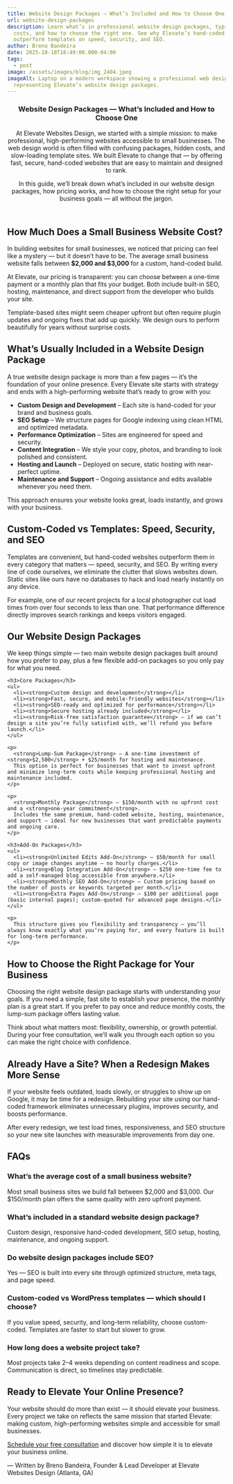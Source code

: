 ```yaml
---
title: Website Design Packages — What’s Included and How to Choose One
url: website-design-packages
description: Learn what’s in professional website design packages, typical
  costs, and how to choose the right one. See why Elevate’s hand-coded sites
  outperform templates on speed, security, and SEO.
author: Breno Bandeira
date: 2025-10-18T16:49:00.000-04:00
tags:
  - post
image: /assets/images/blog/img_2404.jpeg
imageAlt: Laptop on a modern workspace showing a professional web design layout,
  representing Elevate’s website design packages.
---
```

<script type="application/ld+json">
{
  "@context": "https://schema.org",
  "@type": "BlogPosting",
  "headline": "Website Design Packages — What’s Included and How to Choose One",
  "description": "Learn what’s in professional website design packages, typical costs, and how to choose the right one. See why Elevate’s hand-coded sites outperform templates on speed, security, and SEO.",
  "author": {
    "@type": "Person",
    "name": "Breno Bandeira",
    "url": "https://elevatewebsitesdesign.com/about"
  },
  "publisher": {
    "@type": "Organization",
    "name": "Elevate Websites Design",
    "logo": {
      "@type": "ImageObject",
      "url": "https://elevatewebsitesdesign.com/assets/images/logo.png"
    }
  },
  "mainEntityOfPage": {
    "@type": "WebPage",
    "@id": "https://elevatewebsitesdesign.com/blog/website-design-packages-guide"
  },
  "image": "https://elevatewebsitesdesign.com/assets/images/blog/website-design-packages-cover.jpg",
  "datePublished": "2025-10-18",
  "dateModified": "2025-10-18",
  "keywords": [
    "website design packages",
    "small business website cost",
    "custom coded website",
    "hand coded websites",
    "Atlanta web design"
  ]
}
</script>

<script type="application/ld+json">
{
  "@context": "https://schema.org",
  "@type": "FAQPage",
  "mainEntity": [
    {
      "@type": "Question",
      "name": "What’s the average cost of a small business website?",
      "acceptedAnswer": {"@type": "Answer","text": "Most small business sites we build fall between $2,000 and $3,000. Our $150/month plan offers the same quality with zero upfront payment."}
    },
    {
      "@type": "Question",
      "name": "What’s included in a standard website design package?",
      "acceptedAnswer": {"@type": "Answer","text": "Custom design, responsive hand-coded development, SEO setup, hosting, maintenance, and unlimited edits."}
    },
    {
      "@type": "Question",
      "name": "Do website design packages include SEO?",
      "acceptedAnswer": {"@type": "Answer","text": "Yes — SEO is built into every site through optimized structure, meta tags, and page speed."}
    },
    {
      "@type": "Question",
      "name": "Custom-coded vs WordPress templates — which should I choose?",
      "acceptedAnswer": {"@type": "Answer","text": "If you value speed, security, and long-term reliability, choose custom-coded. Templates are faster to start but slower to grow."}
    },
    {
      "@type": "Question",
      "name": "How long does a website project take?",
      "acceptedAnswer": {"@type": "Answer","text": "Most projects take 2–4 weeks depending on content readiness and complexity. Communication is direct, so timelines stay predictable."}
    }
  ]
}
</script>
<article class="blog-post">

<article class="blog-post">

  <header>
    <h1>Website Design Packages — What’s Included and How to Choose One</h1>
    <p>
      At Elevate Websites Design, we started with a simple mission: to make professional, high-performing websites accessible to small businesses.
      The web design world is often filled with confusing packages, hidden costs, and slow-loading template sites.
      We built Elevate to change that — by offering fast, secure, hand-coded websites that are easy to maintain and designed to rank.
    </p>
    <p>
      In this guide, we’ll break down what’s included in our website design packages, how pricing works, and how to choose the right setup for your business goals — all without the jargon.
    </p>
  </header>

  <section id="cost">
    <h2>How Much Does a Small Business Website Cost?</h2>
    <p>
      In building websites for small businesses, we noticed that pricing can feel like a mystery — but it doesn’t have to be.
      The average small business website falls between <strong>$2,000 and $3,000</strong> for a custom, hand-coded build.
    </p>
    <p>
      At Elevate, our pricing is transparent: you can choose between a one-time payment or a monthly plan that fits your budget.
      Both include built-in SEO, hosting, maintenance, and direct support from the developer who builds your site.
    </p>
    <p>
      Template-based sites might seem cheaper upfront but often require plugin updates and ongoing fixes that add up quickly.
      We design ours to perform beautifully for years without surprise costs.
    </p>
  </section>

  <section id="included">
    <h2>What’s Usually Included in a Website Design Package</h2>
    <p>
      A true website design package is more than a few pages — it’s the foundation of your online presence.
      Every Elevate site starts with strategy and ends with a high-performing website that’s ready to grow with you:
    </p>
    <ul>
      <li><strong>Custom Design and Development</strong> – Each site is hand-coded for your brand and business goals.</li>
      <li><strong>SEO Setup</strong> – We structure pages for Google indexing using clean HTML and optimized metadata.</li>
      <li><strong>Performance Optimization</strong> – Sites are engineered for speed and security.</li>
      <li><strong>Content Integration</strong> – We style your copy, photos, and branding to look polished and consistent.</li>
      <li><strong>Hosting and Launch</strong> – Deployed on secure, static hosting with near-perfect uptime.</li>
      <li><strong>Maintenance and Support</strong> – Ongoing assistance and edits available whenever you need them.</li>
    </ul>
    <p>This approach ensures your website looks great, loads instantly, and grows with your business.</p>
  </section>

  <section id="custom-vs-templates">
    <h2>Custom-Coded vs Templates: Speed, Security, and SEO</h2>
    <p>
      Templates are convenient, but hand-coded websites outperform them in every category that matters — speed, security, and SEO.
      By writing every line of code ourselves, we eliminate the clutter that slows websites down.
      Static sites like ours have no databases to hack and load nearly instantly on any device.
    </p>
    <p>
      For example, one of our recent projects for a local photographer cut load times from over four seconds to less than one.
      That performance difference directly improves search rankings and keeps visitors engaged.
    </p>
  </section>

  <section id="packages">
    <h2>Our Website Design Packages</h2>
    <p>
      We keep things simple — two main website design packages built around how you prefer to pay, plus a few flexible add-on packages so you only pay for what you need.
    </p>

    <h3>Core Packages</h3>
    <ul>
      <li><strong>Custom design and development</strong></li>
      <li><strong>Fast, secure, and mobile-friendly websites</strong></li>
      <li><strong>SEO-ready and optimized for performance</strong></li>
      <li><strong>Secure hosting already included</strong></li>
      <li><strong>Risk-free satisfaction guarantee</strong> — if we can’t design a site you’re fully satisfied with, we’ll refund you before launch.</li>
    </ul>

    <p>
      <strong>Lump-Sum Package</strong> – A one-time investment of <strong>$2,500</strong> + $25/month for hosting and maintenance.
      This option is perfect for businesses that want to invest upfront and minimize long-term costs while keeping professional hosting and maintenance included.
    </p>

    <p>
      <strong>Monthly Package</strong> – $150/month with no upfront cost and a <strong>one-year commitment</strong>.
      Includes the same premium, hand-coded website, hosting, maintenance, and support — ideal for new businesses that want predictable payments and ongoing care.
    </p>

    <h3>Add-On Packages</h3>
    <ul>
      <li><strong>Unlimited Edits Add-On</strong> – $50/month for small copy or image changes anytime — no hourly charges.</li>
      <li><strong>Blog Integration Add-On</strong> – $250 one-time fee to add a self-managed blog accessible from anywhere.</li>
      <li><strong>Monthly SEO Add-On</strong> – Custom pricing based on the number of posts or keywords targeted per month.</li>
      <li><strong>Extra Pages Add-On</strong> – $100 per additional page (basic internal pages); custom-quoted for advanced page designs.</li>
    </ul>

    <p>
      This structure gives you flexibility and transparency — you’ll always know exactly what you’re paying for, and every feature is built for long-term performance.
    </p>
  </section>

  <section id="choose">
    <h2>How to Choose the Right Package for Your Business</h2>
    <p>
      Choosing the right website design package starts with understanding your goals.
      If you need a simple, fast site to establish your presence, the monthly plan is a great start.
      If you prefer to pay once and reduce monthly costs, the lump-sum package offers lasting value.
    </p>
    <p>
      Think about what matters most: flexibility, ownership, or growth potential.
      During your free consultation, we’ll walk you through each option so you can make the right choice with confidence.
    </p>
  </section>

  <section id="redesign">
    <h2>Already Have a Site? When a Redesign Makes More Sense</h2>
    <p>
      If your website feels outdated, loads slowly, or struggles to show up on Google, it may be time for a redesign.
      Rebuilding your site using our hand-coded framework eliminates unnecessary plugins, improves security, and boosts performance.
    </p>
    <p>
      After every redesign, we test load times, responsiveness, and SEO structure so your new site launches with measurable improvements from day one.
    </p>
  </section>

  <section id="faqs">
    <h2>FAQs</h2>
    <div class="faq-item">
      <h3>What’s the average cost of a small business website?</h3>
      <p>Most small business sites we build fall between $2,000 and $3,000. Our $150/month plan offers the same quality with zero upfront payment.</p>
    </div>
    <div class="faq-item">
      <h3>What’s included in a standard website design package?</h3>
      <p>Custom design, responsive hand-coded development, SEO setup, hosting, maintenance, and ongoing support.</p>
    </div>
    <div class="faq-item">
      <h3>Do website design packages include SEO?</h3>
      <p>Yes — SEO is built into every site through optimized structure, meta tags, and page speed.</p>
    </div>
    <div class="faq-item">
      <h3>Custom-coded vs WordPress templates — which should I choose?</h3>
      <p>If you value speed, security, and long-term reliability, choose custom-coded. Templates are faster to start but slower to grow.</p>
    </div>
    <div class="faq-item">
      <h3>How long does a website project take?</h3>
      <p>Most projects take 2–4 weeks depending on content readiness and scope. Communication is direct, so timelines stay predictable.</p>
    </div>
  </section>

  <section id="cta">
    <h2>Ready to Elevate Your Online Presence?</h2>
    <p>
      Your website should do more than exist — it should elevate your business.
      Every project we take on reflects the same mission that started Elevate: making custom, high-performing websites simple and accessible for small businesses.
    </p>
    <p>
      <a href="https://elevatewebsitesdesign.com/contact" class="cta-button">Schedule your free consultation</a>
      and discover how simple it is to elevate your business online.
    </p>
    <p class="author">— Written by Breno Bandeira, Founder &amp; Lead Developer at Elevate Websites Design (Atlanta, GA)</p>
  </section>

</article>

</article>
